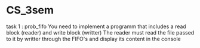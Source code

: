 # CS_3sem

task 1 : prob_fifo
You need to implement a programm that includes a read block (reader) and write block (writter)
The reader must read the file passed to it by writter through the FIFO's and display its content in the console
